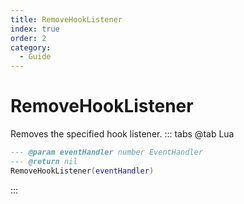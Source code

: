 ```yaml
---
title: RemoveHookListener
index: true
order: 2
category:
  - Guide
---
```


# RemoveHookListener
Removes the specified hook listener.
::: tabs
@tab Lua
```lua
--- @param eventHandler number EventHandler
--- @return nil
RemoveHookListener(eventHandler)
```

:::
